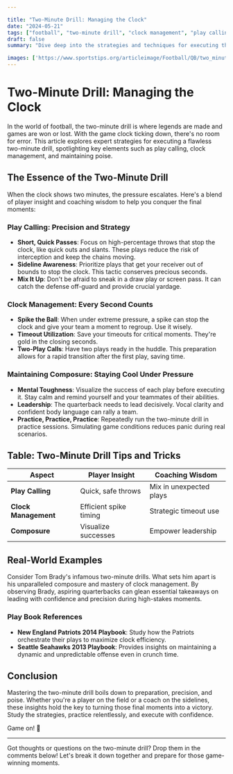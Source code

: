 ```yaml
---

title: "Two-Minute Drill: Managing the Clock"
date: "2024-05-21"
tags: ["football", "two-minute drill", "clock management", "play calling", "composure"]
draft: false
summary: "Dive deep into the strategies and techniques for executing the two-minute drill in football, focusing on sharp play calling, impeccable clock management, and poise under pressure."

images: ['https://www.sportstips.org/articleimage/Football/QB/two_minute_drill_managing_the_clock.webp']
---
```


# Two-Minute Drill: Managing the Clock

In the world of football, the two-minute drill is where legends are made and games are won or lost. With the game clock ticking down, there's no room for error. This article explores expert strategies for executing a flawless two-minute drill, spotlighting key elements such as play calling, clock management, and maintaining poise.

## The Essence of the Two-Minute Drill

When the clock shows two minutes, the pressure escalates. Here's a blend of player insight and coaching wisdom to help you conquer the final moments:

### Play Calling: Precision and Strategy

- **Short, Quick Passes**: Focus on high-percentage throws that stop the clock, like quick outs and slants. These plays reduce the risk of interception and keep the chains moving.
- **Sideline Awareness**: Prioritize plays that get your receiver out of bounds to stop the clock. This tactic conserves precious seconds.
- **Mix It Up**: Don't be afraid to sneak in a draw play or screen pass. It can catch the defense off-guard and provide crucial yardage.

### Clock Management: Every Second Counts

- **Spike the Ball**: When under extreme pressure, a spike can stop the clock and give your team a moment to regroup. Use it wisely.
- **Timeout Utilization**: Save your timeouts for critical moments. They're gold in the closing seconds.
- **Two-Play Calls**: Have two plays ready in the huddle. This preparation allows for a rapid transition after the first play, saving time.

### Maintaining Composure: Staying Cool Under Pressure

- **Mental Toughness**: Visualize the success of each play before executing it. Stay calm and remind yourself and your teammates of their abilities.
- **Leadership**: The quarterback needs to lead decisively. Vocal clarity and confident body language can rally a team.
- **Practice, Practice, Practice**: Repeatedly run the two-minute drill in practice sessions. Simulating game conditions reduces panic during real scenarios.

## Table: Two-Minute Drill Tips and Tricks

| Aspect             | Player Insight                  | Coaching Wisdom               |
|--------------------|---------------------------------|--------------------------------|
| **Play Calling**   | Quick, safe throws              | Mix in unexpected plays        |
| **Clock Management**| Efficient spike timing         | Strategic timeout use          |
| **Composure**      | Visualize successes             | Empower leadership             |

## Real-World Examples

Consider Tom Brady's infamous two-minute drills. What sets him apart is his unparalleled composure and mastery of clock management. By observing Brady, aspiring quarterbacks can glean essential takeaways on leading with confidence and precision during high-stakes moments.

### Play Book References

- **New England Patriots 2014 Playbook**: Study how the Patriots orchestrate their plays to maximize clock efficiency.
- **Seattle Seahawks 2013 Playbook**: Provides insights on maintaining a dynamic and unpredictable offense even in crunch time.

## Conclusion

Mastering the two-minute drill boils down to preparation, precision, and poise. Whether you're a player on the field or a coach on the sidelines, these insights hold the key to turning those final moments into a victory. Study the strategies, practice relentlessly, and execute with confidence.

Game on! 🏈

---

Got thoughts or questions on the two-minute drill? Drop them in the comments below! Let's break it down together and prepare for those game-winning moments.